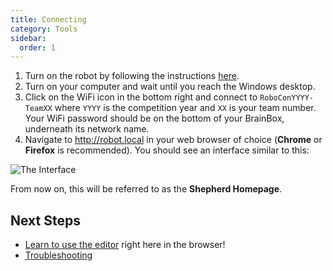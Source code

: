 ```yaml
---
title: Connecting
category: Tools
sidebar:
  order: 1
---
```


1. Turn on the robot by following the instructions [here](/tutorials/turning-everything-on.md).
2. Turn on your computer and wait until you reach the Windows desktop.
3. Click on the WiFi icon in the bottom right and connect to `RoboConYYYY-TeamXX` where `YYYY` is the competition year and `XX` is your team number. Your WiFi password should be on the bottom of your BrainBox, underneath its network name.
4. Navigate to <http://robot.local> in your web browser of choice (**Chrome** or **Firefox** is recommended). You should see an interface similar to this:

![The Interface](/images/shepherd.png)

From now on, this will be referred to as the **Shepherd Homepage**.

## Next Steps

 - [Learn to use the editor](/tools/editor.md) right here in the browser!
 - [Troubleshooting](/tools/troubleshooting.md)